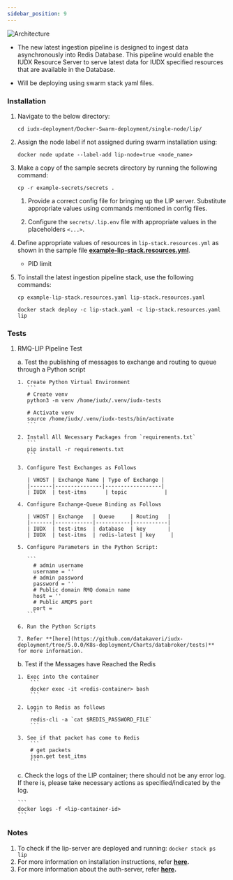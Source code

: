 ```yaml
---
sidebar_position: 9
---
```

<div class="img_background">
<div style={{textAlign: 'center'}}>

![Architecture](https://s3-ap-south-1-docs-resources.s3.ap-south-1.amazonaws.com/IUDX-resources/lip.png)
</div></div>

+ The new latest ingestion pipeline is designed to ingest data asynchronously into Redis Database. This pipeline would enable the IUDX Resource Server to serve latest data for IUDX specified resources that are available in the Database.

+ Will be deploying using swarm stack yaml files.

### Installation

1. Navigate to the below directory: 
    ```
    cd iudx-deployment/Docker-Swarm-deployment/single-node/lip/
    ```

2. Assign the node label if not assigned during swarm installation using:
    ```
    docker node update --label-add lip-node=true <node_name>
    ```

3. Make a copy of the sample secrets directory by running the following command:
    ```
    cp -r example-secrets/secrets .
    ```

    1. Provide a correct config file for bringing up the LIP server. Substitute appropriate values using commands mentioned in config files.

    2. Configure the `secrets/.lip.env` file with appropriate values in the placeholders `<...>`.

4. Define appropriate values of resources in `lip-stack.resources.yml` as shown in the sample file **[example-lip-stack.resources.yml](https://github.com/datakaveri/iudx-deployment/blob/5.0.0/Docker-Swarm-deployment/single-node/lip/example-lip-stack.resources.yaml)**.

    
    + PID limit
   

5. To install the latest ingestion pipeline stack, use the following commands:

    ```
    cp example-lip-stack.resources.yaml lip-stack.resources.yaml

    docker stack deploy -c lip-stack.yaml -c lip-stack.resources.yaml lip
    ```

### Tests
1. RMQ-LIP Pipeline Test

    a. Test the publishing of messages to exchange and routing to queue through a Python script

       1. Create Python Virtual Environment
          ```
          # Create venv
          python3 -m venv /home/iudx/.venv/iudx-tests

          # Activate venv
          source /home/iudx/.venv/iudx-tests/bin/activate
          ```

       2. Install All Necessary Packages from `requirements.txt`
          ```
          pip install -r requirements.txt
          ```

       3. Configure Test Exchanges as Follows

          | VHOST | Exchange Name | Type of Exchange |
          |-------|---------------|------------------|
          | IUDX  | test-itms      | topic            |

       4. Configure Exchange-Queue Binding as Follows

          | VHOST | Exchange   | Queue     | Routing   |
          |-------|------------|-----------|-----------|
          | IUDX  | test-itms  | database  | key       |
          | IUDX  | test-itms  | redis-latest | key     |

       5. Configure Parameters in the Python Script:
          
          ```
            # admin username
            username = ''
            # admin password
            password = ''
            # Public domain RMQ domain name
            host = ''
            # Public AMQPS port
            port = 
          ``` 

       6. Run the Python Scripts

       7. Refer **[here](https://github.com/datakaveri/iudx-deployment/tree/5.0.0/K8s-deployment/Charts/databroker/tests)**    for more information.

    b. Test if the Messages have Reached the Redis
       
       1. Exec into the container
           ```
           docker exec -it <redis-container> bash
           ```

       2. Login to Redis as follows
           ```
           redis-cli -a `cat $REDIS_PASSWORD_FILE`
           ```

       3. See if that packet has come to Redis
           ```
           # get packets 
           json.get test_itms
           ```

    c. Check the logs of the LIP container; there should not be any error log. If there is, please take necessary actions as specified/indicated by the log.
    
       ```    
       docker logs -f <lip-container-id>
       ```

### Notes

1. To check if the lip-server are deployed and running: `docker stack ps lip`
2. For more information on installation instructions, refer **[here](https://github.com/datakaveri/iudx-deployment/tree/master/Docker-Swarm-deployment/single-node/lip).**
3. For more information about the auth-server, refer **[here](https://github.com/datakaveri/latest-ingestion-pipeline#latest-ingestion-pipeline).**
